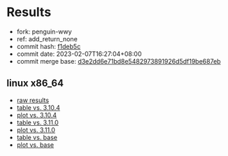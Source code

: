 # Results

- fork: penguin-wwy
- ref: add_return_none
- commit hash: [f1deb5c](https://github.com/penguin%2dwwy/cpython/commit/f1deb5c)
- commit date: 2023-02-07T16:27:04+08:00
- commit merge base: [d3e2dd6e71bd8e5482973891926d5df19be687eb](https://github.com/penguin%2dwwy/cpython/commit/d3e2dd6e71bd8e5482973891926d5df19be687eb)

## linux x86_64

- [raw results](bm-20230207-linux-x86_64-penguin%252dwwy-add_return_none-3.12.0a4%2B-f1deb5c.json)
- [table vs. 3.10.4](bm-20230207-linux-x86_64-penguin%252dwwy-add_return_none-3.12.0a4%2B-f1deb5c-vs-3.10.4.md)
- [plot vs. 3.10.4](bm-20230207-linux-x86_64-penguin%252dwwy-add_return_none-3.12.0a4%2B-f1deb5c-vs-3.10.4.png)
- [table vs. 3.11.0](bm-20230207-linux-x86_64-penguin%252dwwy-add_return_none-3.12.0a4%2B-f1deb5c-vs-3.11.0.md)
- [plot vs. 3.11.0](bm-20230207-linux-x86_64-penguin%252dwwy-add_return_none-3.12.0a4%2B-f1deb5c-vs-3.11.0.png)
- [table vs. base](bm-20230207-linux-x86_64-penguin%252dwwy-add_return_none-3.12.0a4%2B-f1deb5c-vs-base.md)
- [plot vs. base](bm-20230207-linux-x86_64-penguin%252dwwy-add_return_none-3.12.0a4%2B-f1deb5c-vs-base.png)

